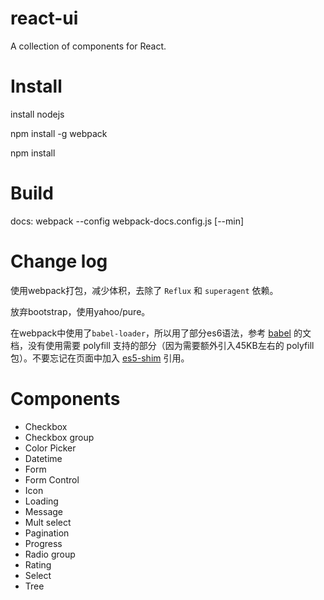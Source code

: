# react-ui

A collection of components for React.

# Install
install nodejs

npm install -g webpack

npm install

# Build
docs: webpack --config webpack-docs.config.js [--min]

# Change log
使用webpack打包，减少体积，去除了 `Reflux` 和 `superagent` 依赖。

放弃bootstrap，使用yahoo/pure。

在webpack中使用了`babel-loader`，所以用了部分es6语法，参考 [babel](https://babeljs.io/docs/learn-es2015/) 的文档，没有使用需要 polyfill 支持的部分（因为需要额外引入45KB左右的 polyfill 包）。不要忘记在页面中加入 [es5-shim](https://github.com/es-shims/es5-shim) 引用。

# Components

- Checkbox
- Checkbox group
- Color Picker
- Datetime
- Form
- Form Control
- Icon
- Loading
- Message
- Mult select
- Pagination
- Progress
- Radio group
- Rating
- Select
- Tree
